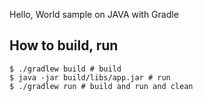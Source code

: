 Hello, World sample on JAVA with Gradle

## How to build, run

```console
$ ./gradlew build # build
$ java -jar build/libs/app.jar # run
$ ./gradlew run # build and run and clean
```
